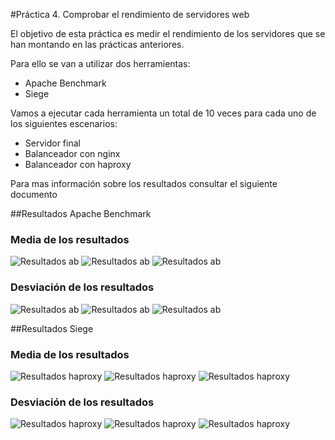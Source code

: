 #Práctica 4. Comprobar el rendimiento de servidores web

El objetivo de esta práctica es medir el rendimiento de los servidores que se han montando en las prácticas anteriores.

Para ello se van a utilizar dos herramientas:

* Apache Benchmark
* Siege


Vamos a ejecutar cada herramienta un total de 10 veces para cada uno de los siguientes escenarios:

* Servidor final
* Balanceador con nginx
* Balanceador con haproxy

Para mas información sobre los resultados consultar el siguiente documento

##Resultados Apache Benchmark

### Media de los resultados

![Resultados ab](Imagenes/ResultadosAB/ab-media-Time-taken.png "Media time taken")
![Resultados ab](Imagenes/ResultadosAB/ab-media-failed.png "Media failed request")
![Resultados ab](Imagenes/ResultadosAB/ab-media-request.png "Media request per second")

### Desviación de los resultados

![Resultados ab](Imagenes/ResultadosAB/ab-desviacion-Time-taken.png "Desviación time taken")
![Resultados ab](Imagenes/ResultadosAB/ab-desviacion-failed.png "Desviación failed request")
![Resultados ab](Imagenes/ResultadosAB/ab-desviacion-request.png "Desviación request per second")

##Resultados Siege

### Media de los resultados

![Resultados haproxy](Imagenes/ResultadosHaproxy/haproxy-media-elapsed-time.png
 "Media elapsed time")
![Resultados haproxy](Imagenes/ResultadosHaproxy/haproxy-media-longest-transaction.png
 "Media longest transaction")
![Resultados haproxy](Imagenes/ResultadosHaproxy/haproxy-media-transaction-rate.png
 "Media transaction rate")

### Desviación de los resultados

![Resultados haproxy](Imagenes/ResultadosHaproxy/haproxy-desviacion-elapsed-time.png
 "Desviación elapsed time")
![Resultados haproxy](Imagenes/ResultadosHaproxy/haproxy-desviacion-longest-transaction.png "Desviación longest transaction")
![Resultados haproxy](Imagenes/ResultadosHaproxy/haproxy-desviacion-transaction-rate.png "Desviación transaction rate")
